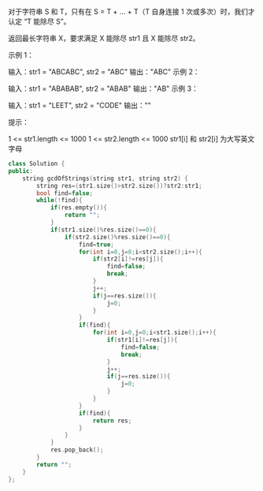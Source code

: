对于字符串 S 和 T，只有在 S = T + ... + T（T 自身连接 1 次或多次）时，我们才认定 “T 能除尽 S”。

返回最长字符串 X，要求满足 X 能除尽 str1 且 X 能除尽 str2。

 

示例 1：

输入：str1 = "ABCABC", str2 = "ABC"
输出："ABC"
示例 2：

输入：str1 = "ABABAB", str2 = "ABAB"
输出："AB"
示例 3：

输入：str1 = "LEET", str2 = "CODE"
输出：""


提示：

1 <= str1.length <= 1000
1 <= str2.length <= 1000
str1[i] 和 str2[i] 为大写英文字母

```cpp
class Solution {
public:
    string gcdOfStrings(string str1, string str2) {
        string res=(str1.size()>str2.size())?str2:str1;
        bool find=false;
        while(!find){
            if(res.empty()){
                return "";
            }
            if(str1.size()%res.size()==0){
                if(str2.size()%res.size()==0){
                    find=true;
                    for(int i=0,j=0;i<str2.size();i++){
                        if(str2[i]!=res[j]){
                            find=false;
                            break;
                        }
                        j++;
                        if(j==res.size()){
                            j=0;
                        }
                    }
                    if(find){
                        for(int i=0,j=0;i<str1.size();i++){
                            if(str1[i]!=res[j]){
                                find=false;
                                break;
                            }
                            j++;
                            if(j==res.size()){
                                j=0;
                            }
                        }
                    }
                    if(find){
                        return res;
                    }
                }
            }
            res.pop_back();
        }
        return "";
    }
};
```

